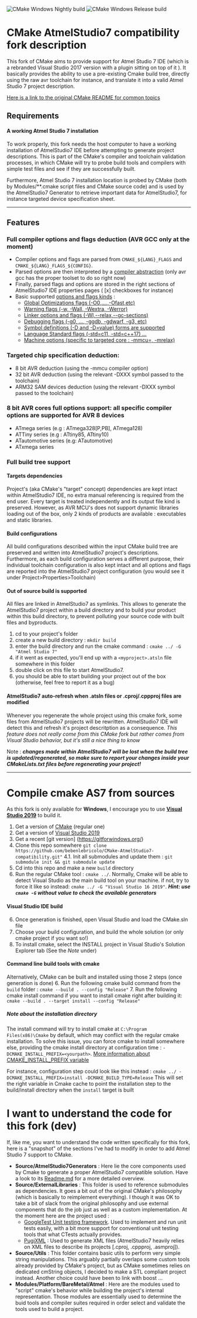 ![CMake Windows Nightly build](https://github.com/bebenlebricolo/CMake-AtmelStudio7-compatibility/workflows/CMake%20Windows%20Nightly%20build/badge.svg?branch=master)  ![CMake Windows Release build](https://github.com/bebenlebricolo/CMake-AtmelStudio7-compatibility/workflows/CMake%20Windows%20Release%20build/badge.svg)

# CMake AtmelStudio7 compatibility fork description

This fork of CMake aims to provide support for Atmel Studio 7 IDE (which is a rebranded Visual Studio 2017 version with a plugin sitting on top of it ).
It basically provides the ability to use a pre-existing Cmake build tree, directly using the raw avr toolchain for instance, and translate it into a valid Atmel Studio 7 project description.

[Here is a link to the original CMake README for common topics](README_CMAKE.md)

## Requirements
#### A working Atmel Studio 7 installation
To work properly, this fork needs the host computer to have a working installation of AtmelStudio7 IDE before attempting to generate project descriptions. This is part of the CMake's compiler and toolchain validation processes, in which CMake will try to probe build tools and compilers with simple test files and see if they are successfully built.

Furthermore, Atmel Studio 7 installation location is probed by CMake (both by Modules/**.cmake script files and CMake source code) and is used by the AtmelStudio7 Generator to retrieve important data for AtmelStudio7, for instance targeted device specification sheet.

---

## Features
### Full compiler options and flags deduction (AVR GCC only at the moment)
* Compiler options and flags are parsed from `CMAKE_${LANG}_FLAGS` and `CMAKE_${LANG}_FLAGS_${CONFIG}`.
* Parsed options are then interpreted by a [compiler abstraction](Source/AtmelStudio7Generators/Compiler/cmAvrGccCompiler.h) (only avr gcc has the proper toolset to do so right now)
* Finally, parsed flags and options are stored in the right sections of AtmelStudio7 IDE properties pages ( [x] checkboxes for instance)
* Basic supported [options and flags kinds](Source/AtmelStudio7Generators/Compiler/Options) :
    * [Global Optimizations flags (-O0,....,-Ofast,etc)](Source/AtmelStudio7Generators/Compiler/Options/cmAvrGccOptimizationOption.h)
    * [Warning flags (-w, -Wall, -Wextra, -Werror)](Source/AtmelStudio7Generators/Compiler/Options/cmAvrGccWarningOption.h)
    * [Linker options and flags (-Wl,--relax,--gc-sections)](Source/AtmelStudio7Generators/Compiler/Options/cmAvrGccLinkerOption.h)
    * [Debugging flags (-g0, ..., -ggdb, -gdwarf, -g3, etc)](Source/AtmelStudio7Generators/Compiler/Options/cmAvrGccDebugOption.h)
    * [Symbol definitions (-D<symbol> and -D<symbol>=value) forms are supported](Source/AtmelStudio7Generators/Compiler/Options/cmAvrGccDefinitionOption.h)
    * [Language Standard flags (-std=c11, -std=c++17) ...](Source/AtmelStudio7Generators/Compiler/Options/cmAvrGccLanguageStandardOption.h)
    * [Machine options (specific to targeted core : -mmcu=<core>, -mrelax)](Source/AtmelStudio7Generators/Compiler/Options/cmAvrGccMachineOption.h)

### Targeted chip specification deduction:
* 8 bit AVR deduction (using the -mmcu compiler option)
* 32 bit AVR deduction (using the relevant -DXXX symbol passed to the toolchain)
* ARM32 SAM devices deduction (using the relevant -DXXX symbol passed to the toolchain)

### 8 bit AVR cores full options support: all specific compiler options are supported for AVR 8 devices
* ATmega series (e.g : ATmega328[P,PB], ATmega128)
* ATTiny series (e.g : ATtiny85, ATtiny10)
* ATautomotive series (e.g: ATautomotive)
* ATxmega series

### Full build tree support
#### Targets dependencies
Project's (aka CMake's "target" concept) dependencies are kept intact within AtmelStudio7 IDE, no extra manual referencing is required from the end user.
Every target is treated independently and its output file kind is preserved.
However, as AVR MCU's does not support dynamic libraries loading out of the box, only 2 kinds of products are available : executables and static libraries.

#### Build configurations
All build configurations described within the input CMake build tree are preserved and written into AtmelStudio7 project's descriptions.
Furthermore, as each build configuration serves a different purpose, their individual toolchain configuration is also kept intact and all options and flags are reported into the AtmelStudio7 project configuration (you would see it under Project>Properties>Toolchain)

#### Out of source build is supported
All files are linked in AtmelStudio7 as symlinks.
This allows to generate the AtmelStudio7 project within a build directory and to build your product within this build directory, to prevent polluting your source code with built files and byproducts.

1) cd to your project's folder
2) create a new build directory : `mkdir build`
3) enter the build directory and run the cmake command : `cmake ../ -G "Atmel Studio 7"`
4) if it went as expected, you'll end up with a `<myproject>.atsln` file somewhere in this folder
5) double click on this file to start AtmelStudio7.
6) you should be able to start building your project out of the box (otherwise, feel free to report it as a bug)

#### AtmelStudio7 auto-refresh when .atsln files or .cproj/.cppproj files are modified
Whenever you regenerate the whole project using this cmake fork, some files from AtmelStudio7 projects will be rewritten.
AtmelStudio7 IDE will detect this and refresh it's project descritption as a consequence. _This feature does not really come from this CMake fork but rather comes from Visual Studio behavior, but it's still a nice thing to know_

Note : _**changes made within AtmelStudio7 will be lost when the build tree is updated/regenerated, so make sure to report your changes inside your CMakeLists.txt files before regenerating your project!**_

---

# Compile cmake AS7 from sources
As this fork is only available for **Windows**, I encourage you to use [**Visual Studio 2019**](https://visualstudio.microsoft.com/fr/downloads/) to build it.
1. Get a version of [CMake](https://cmake.org/download/) (regular one)
2. Get a version of [Visual Studio 2019](https://visualstudio.microsoft.com/fr/downloads/)
3. Get a recent [git version] (https://gitforwindows.org/)
4. Clone this repo somewhere `git clone https://github.com/bebenlebricolo/CMake-AtmelStudio7-compatibility.git"`
4.1. Init all submodules and update them : `git submodule init && git submodule update`
4. Cd into this repo and make a new `build` directory
5. Run the regular CMake tool : `cmake ../`. Normally, Cmake will be able to detect Visual Studio as the main build tool on your machine.
if not, try to force it like so instead: `cmake ../ -G "Visual Studio 16 2019"`.
_**Hint: use `cmake -G` without value to check the available generators**_
#### Visual Studio IDE build
6. Once generation is finished, open Visual Studio and load the CMake.sln file
7. Choose your build configuration, and build the whole solution (or only cmake project if you want so!)
8. To install cmake, select the INSTALL project in Visual Studio's Solution Explorer tab (See the _Note_ under)
#### Command line build tools with cmake
Alternatively, CMake can be built and installed using those 2 steps (once generation is done)
6. Run the following cmake build command from the `build` folder : `cmake --build . --config "Release"`
7. Run the following cmake install command if you want to install cmake right after building it:
`cmake --build . --target install --config "Release"`

##### Note about the installation directory
The install command will try to install cmake at `C:\Program Files(x86)\Cmake` by default, which may conflict with the regular cmake installation. To solve this issue, you can force cmake to install somewhere else, providing the cmake install directory at configuration time : `-DCMAKE_INSTALL_PREFIX=<yourpath>`.
[More information about CMAKE_INSTALL_PREFIX variable](https://cmake.org/cmake/help/latest/variable/CMAKE_INSTALL_PREFIX.html#variable:CMAKE_INSTALL_PREFIX)

For instance, configuration step could look like this instead :
`cmake ../ -DCMAKE_INSTALL_PREFIX=install -DCMAKE_BUILD_TYPE=Release`
This will set the right variable in Cmake cache to point the installation step to the build/install directory when the `install` target is built

# I want to understand the code for this fork (dev)
If, like me, you want to understand the code written specifically for this fork, here is a "snapshot" of the sections I've had to modify in order to add Atmel Studio 7 support to CMake.

* **Source/AtmelStudio7Generators** : Here lie the core components used by Cmake to generate a proper AtmelStudio7 compatible solution. Have a look to its [Readme.md](Source/AtmelStudio7Generators/Readme.md) for a more detailed overview.
* **Source/ExternalLibraries** : This folder is used to reference submodules as dependencies. It goes a bit out of the original CMake's philosophy (which is basically to reimplement everything). I though it was OK to take a bit of slack from the original philosophy and use external components that do the job just as well as a custom implementation. At the moment here are the project used :
  * [GoogleTest Unit testing framework](https://github.com/google/googletest). Used to implement and run unit tests easily, with a bit more support for conventional unit testing tools that what CTests actually provides.
  * [PugiXML](https://github.com/zeux/pugixml) : Used to generate XML files (AtmelStudio7 heavily relies on XML files to describe its projects [.cproj, .cppproj, .asmproj]).
* **Source/Utils** : This folder contains basic utils to perform very simple string manipulations. This arguably partially overlaps some custom tools already provided by CMake's project, but as CMake sometimes relies on dedicated cmString objects, I decided to make a STL compliant project instead. Another choice could have been to link with boost ...
* **Modules/Platform/BareMetal/Atmel** : Here are the modules used to "script" cmake's behavior while building the project's internal representation. Those modules are essentially used to determine the buid tools and compiler suites required in order select and validate the tools used to build a project.


